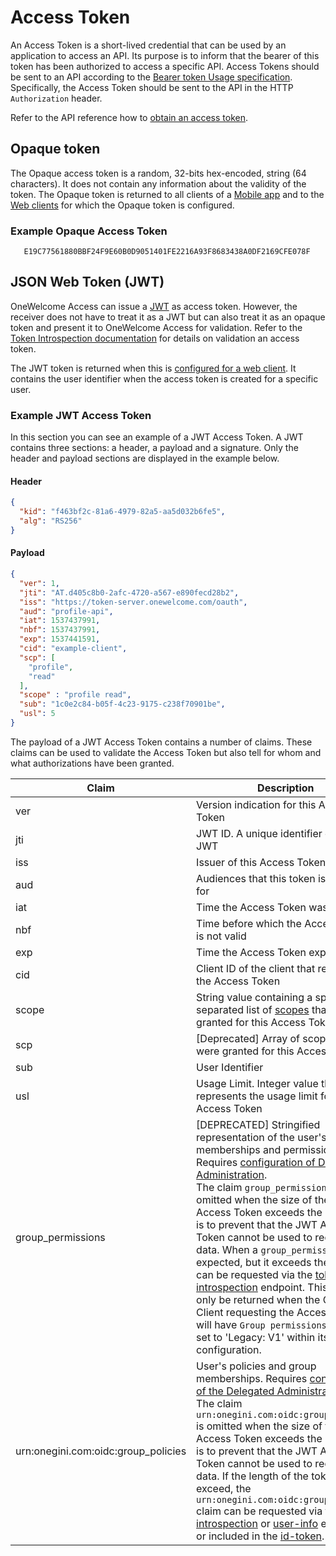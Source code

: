 # Access Token

An Access Token is a short-lived credential that can be used by an application to access an API. Its purpose is to inform that the bearer of this token has 
been authorized to access a specific API. Access Tokens should be sent to an API according to the 
[Bearer token Usage specification](https://tools.ietf.org/html/rfc6750). Specifically, the Access Token should be sent to the API in the HTTP `Authorization` 
header.

Refer to the API reference how to [obtain an access token](../../api-reference/description-oauth-endpoint.md).

## Opaque token

The Opaque access token is a random, 32-bits hex-encoded, string (64 characters). It does not contain any information about the validity of the token. The 
Opaque token is returned to all clients of a [Mobile app](../mobile-apps/index.md) and to the [Web clients](../web-clients/index.md) for which the Opaque token 
is configured.

### Example Opaque Access Token

```
   E19C77561880BBF24F9E60B0D9051401FE2216A93F8683438A0DF2169CFE078F
``` 

## JSON Web Token (JWT)
OneWelcome Access can issue a [JWT](https://tools.ietf.org/html/rfc7519) as access token. However, the receiver does not have to treat it as a JWT but can also 
treat it as an opaque token and present it to OneWelcome Access for validation. Refer to the 
[Token Introspection documentation](../../api-reference/token-introspection.md) for details on validation an access token.

The JWT token is returned when this is [configured for a web client](../web-clients/web-client-configuration.md). It contains the user identifier when the 
access token is created for a specific user. 

### Example JWT Access Token

In this section you can see an example of a JWT Access Token. A JWT contains three sections: a header, a payload and a signature. Only the header and payload 
sections are displayed in the example below.

#### Header

```json
{
  "kid": "f463bf2c-81a6-4979-82a5-aa5d032b6fe5",
  "alg": "RS256"
}
```

#### Payload

```json
{
  "ver": 1,
  "jti": "AT.d405c8b0-2afc-4720-a567-e890fecd28b2",
  "iss": "https://token-server.onewelcome.com/oauth",
  "aud": "profile-api",
  "iat": 1537437991,
  "nbf": 1537437991,
  "exp": 1537441591,
  "cid": "example-client",
  "scp": [
    "profile",
    "read"
  ],
  "scope" : "profile read",
  "sub": "1c0e2c84-b05f-4c23-9175-c238f70901be",
  "usl": 5
}
```

The payload of a JWT Access Token contains a number of claims. These claims can be used to validate the Access Token but also tell for whom and what 
authorizations have been granted.

| Claim   | Description
|---------|------------
| ver     | Version indication for this Access Token
| jti     | JWT ID. A unique identifier of this JWT
| iss     | Issuer of this Access Token
| aud     | Audiences that this token is intended for
| iat     | Time the Access Token was issued
| nbf     | Time before which the Access Token is not valid 
| exp     | Time the Access Token expires
| cid     | Client ID of the client that requested the Access Token
| scope   | String value containing a space-separated list of [scopes](../general-app-config/scopes/scopes.md) that were granted for this Access Token.
| scp     | [Deprecated] Array of scopes that were granted for this Access Token.
| sub     | User Identifier
| usl     | Usage Limit. Integer value that represents the usage limit for this Access Token 
| <span id="group-permissions">group_permissions</span> | [DEPRECATED] Stringified representation of the user's group memberships and permissions. Requires [configuration of Delegated Administration](../dum-report/index.md).<br />The claim `group_permissions` is omitted when the size of the JWT Access Token exceeds the limit. This is to prevent that the JWT Access Token cannot be used to request data. When a `group_permissions` is expected, but it exceeds the limit, it can be requested via the [token introspection](../../api-reference/token-introspection.md) endpoint. This claim will only be returned when the OAuth Client requesting the Access Token will have `Group permissions version` set to 'Legacy: V1' within its client configuration. 
| <span id="urn:onegini.com:oidc:group_policies">urn:onegini.com:oidc:group_policies</span> | User's policies and group memberships. Requires [configuration of the Delegated Administration](../dum-report/index.md).<br />The claim `urn:onegini.com:oidc:group_policies` is omitted when the size of the JWT Access Token exceeds the limit. This is to prevent that the JWT Access Token cannot be used to request data. If the length of the token is exceed, the `urn:onegini.com:oidc:group_policies` claim can be requested via the [token introspection](../../api-reference/token-introspection.md) or [user-info](../../api-reference/oidc/user-info.md) endpoints or included in the [id-token](./id-token.md). 
